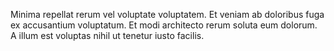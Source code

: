 Minima repellat rerum vel voluptate voluptatem. Et veniam ab doloribus fuga ex accusantium voluptatum. Et modi architecto rerum soluta eum dolorum. A illum est voluptas nihil ut tenetur iusto facilis.
